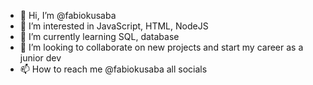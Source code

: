 - 👋 Hi, I’m @fabiokusaba
- 👀 I’m interested in JavaScript, HTML, NodeJS
- 🌱 I’m currently learning SQL, database
- 💞️ I’m looking to collaborate on new projects and start my career as a junior dev
- 📫 How to reach me @fabiokusaba all socials

<!---
fabiokusaba/fabiokusaba is a ✨ special ✨ repository because its `README.md` (this file) appears on your GitHub profile.
You can click the Preview link to take a look at your changes.
--->
